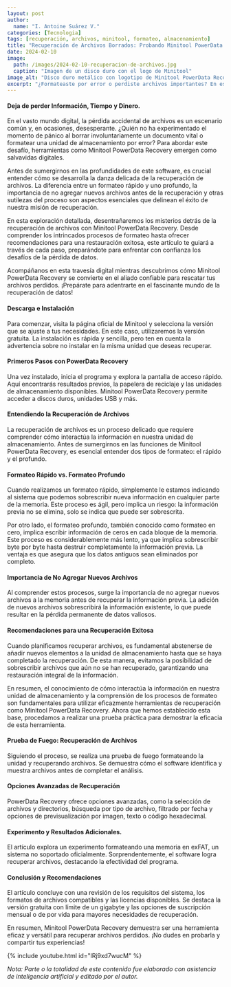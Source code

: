 ```yaml
---
layout: post
author:
  name: "I. Antoine Suárez V."
categories: [Tecnologia]
tags: [recuperación, archivos, minitool, formateo, almacenamiento]
title: "Recuperación de Archivos Borrados: Probando Minitool PowerData Recovery"
date: 2024-02-10
image:
  path: /images/2024-02-10-recuperacion-de-archivos.jpg
  caption: "Imagen de un disco duro con el logo de Minitool"
image_alt: "Disco duro metálico con logotipo de Minitool PowerData Recovery"
excerpt: "¿Formateaste por error o perdiste archivos importantes? En este artículo te muestro cómo usar Minitool PowerData Recovery, una herramienta que puede salvar tu información antes de que sea tarde."
---
```



#### Deja de perder Información, Tiempo y Dinero.


En el vasto mundo digital, la pérdida accidental de archivos es un escenario común y, en ocasiones, desesperante. ¿Quién no ha experimentado el momento de pánico al borrar involuntariamente un documento vital o formatear una unidad de almacenamiento por error? Para abordar este desafío, herramientas como Minitool PowerData Recovery emergen como salvavidas digitales.

Antes de sumergirnos en las profundidades de este software, es crucial entender cómo se desarrolla la danza delicada de la recuperación de archivos. La diferencia entre un formateo rápido y uno profundo, la importancia de no agregar nuevos archivos antes de la recuperación y otras sutilezas del proceso son aspectos esenciales que delinean el éxito de nuestra misión de recuperación.

En esta exploración detallada, desentrañaremos los misterios detrás de la recuperación de archivos con Minitool PowerData Recovery. Desde comprender los intrincados procesos de formateo hasta ofrecer recomendaciones para una restauración exitosa, este artículo te guiará a través de cada paso, preparándote para enfrentar con confianza los desafíos de la pérdida de datos.

Acompáñanos en esta travesía digital mientras descubrimos cómo Minitool PowerData Recovery se convierte en el aliado confiable para rescatar tus archivos perdidos. ¡Prepárate para adentrarte en el fascinante mundo de la recuperación de datos!

#### Descarga e Instalación

Para comenzar, visita la página oficial de Minitool y selecciona la versión que se ajuste a tus necesidades. En este caso, utilizaremos la versión gratuita. La instalación es rápida y sencilla, pero ten en cuenta la advertencia sobre no instalar en la misma unidad que deseas recuperar.

#### Primeros Pasos con PowerData Recovery

Una vez instalado, inicia el programa y explora la pantalla de acceso rápido. Aquí encontrarás resultados previos, la papelera de reciclaje y las unidades de almacenamiento disponibles. Minitool PowerData Recovery permite acceder a discos duros, unidades USB y más.

#### Entendiendo la Recuperación de Archivos

La recuperación de archivos es un proceso delicado que requiere comprender cómo interactúa la información en nuestra unidad de almacenamiento. Antes de sumergirnos en las funciones de Minitool PowerData Recovery, es esencial entender dos tipos de formateo: el rápido y el profundo.

#### Formateo Rápido vs. Formateo Profundo

Cuando realizamos un formateo rápido, simplemente le estamos indicando al sistema que podemos sobrescribir nueva información en cualquier parte de la memoria. Este proceso es ágil, pero implica un riesgo: la información previa no se elimina, solo se indica que puede ser sobrescrita.

Por otro lado, el formateo profundo, también conocido como formateo en cero, implica escribir información de ceros en cada bloque de la memoria. Este proceso es considerablemente más lento, ya que implica sobrescribir byte por byte hasta destruir completamente la información previa. La ventaja es que asegura que los datos antiguos sean eliminados por completo.

#### Importancia de No Agregar Nuevos Archivos

Al comprender estos procesos, surge la importancia de no agregar nuevos archivos a la memoria antes de recuperar la información previa. La adición de nuevos archivos sobrescribirá la información existente, lo que puede resultar en la pérdida permanente de datos valiosos.

#### Recomendaciones para una Recuperación Exitosa

Cuando planificamos recuperar archivos, es fundamental abstenerse de añadir nuevos elementos a la unidad de almacenamiento hasta que se haya completado la recuperación. De esta manera, evitamos la posibilidad de sobrescribir archivos que aún no se han recuperado, garantizando una restauración integral de la información.

En resumen, el conocimiento de cómo interactúa la información en nuestra unidad de almacenamiento y la comprensión de los procesos de formateo son fundamentales para utilizar eficazmente herramientas de recuperación como Minitool PowerData Recovery. Ahora que hemos establecido esta base, procedamos a realizar una prueba práctica para demostrar la eficacia de esta herramienta.

#### Prueba de Fuego: Recuperación de Archivos

Siguiendo el proceso, se realiza una prueba de fuego formateando la unidad y recuperando archivos. Se demuestra cómo el software identifica y muestra archivos antes de completar el análisis.

#### Opciones Avanzadas de Recuperación

PowerData Recovery ofrece opciones avanzadas, como la selección de archivos y directorios, búsqueda por tipo de archivo, filtrado por fecha y opciones de previsualización por imagen, texto o código hexadecimal.

#### Experimento y Resultados Adicionales.

El artículo explora un experimento formateando una memoria en exFAT, un sistema no soportado oficialmente. Sorprendentemente, el software logra recuperar archivos, destacando la efectividad del programa.

#### Conclusión y Recomendaciones

El artículo concluye con una revisión de los requisitos del sistema, los formatos de archivos compatibles y las licencias disponibles. Se destaca la versión gratuita con límite de un gigabyte y las opciones de suscripción mensual o de por vida para mayores necesidades de recuperación.

En resumen, Minitool PowerData Recovery demuestra ser una herramienta eficaz y versátil para recuperar archivos perdidos. ¡No dudes en probarla y compartir tus experiencias!

{% include youtube.html id="lRj9xd7wucM" %}

_Nota: Parte o la totalidad de este contenido fue elaborado con asistencia de inteligencia artificial y editado por el autor._
